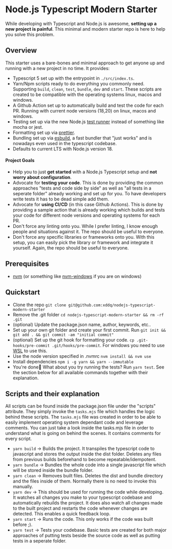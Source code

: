 # Node.js Typescript Modern Starter

While developing with Typescript and Node.js is awesome, **setting up a new
project is painful**.
This minimal and modern starter repo is here to help you solve this problem.

## Overview

This starter uses a bare-bones and minimal approach to get anyone up and
running with a new project in no time. It provides:

- Typescript 5 set up with the entrypoint in `./src/index.ts`.
- Yarn/Npm scripts ready to do everything you commonly need. Supporting `build`,
  `clean`, `test`, `bundle`, `dev` and `start`. These scripts are created to be
  compatible with the operating systems linux, macos and windows.
- A Github Action set up to automatically build and test the code for each PR.
  Running with current node versions (18,20) on linux, macos and windows.
- Testing set up via the new Node.js [test
  runner](https://nodejs.org/api/test.html#test-runner) instead of something
  like mocha or jest.
- Formatting set up via [prettier](https://prettier.io/).
- Bundling set up via [esbuild](https://esbuild.github.io/), a fast bundler that
  "just works" and is nowadays even used in the typescript codebase.
- Defaults to current LTS with Node.js version 18.

#### Project Goals

- Help you to just **get started** with a Node.js Typescript setup and **not
  worry about configuration**.
- Advocate for **testing your code**. This is done by providing the common
  approaches "tests and code side by side" as well as "all tests in a seperate
  folder" already working and set up for you. To have developers write tests it
  has to be dead simple add them.
- Advocate for **using CI/CD** (in this case Github Actions). This is done by
  providing a sample action that is already working which builds and tests your
  code for different node versions and operating systems for each PR.
- Don't force any linting onto you. While I prefer linting, I know enough people
  and situations against it. The repo should be useful to everyone.
- Don't force any specific libraries or frameworks onto you. With this setup,
  you can easily pick the library or framework and integrate it yourself. Again,
  the repo should be useful to everyone.

## Prerequisites

- [nvm](https://github.com/nvm-sh/nvm) (or something like
  [nvm-windows](https://github.com/coreybutler/nvm-windows) if you are on
  windows)

## Quickstart

- Clone the repo `git clone git@github.com:xddq/nodejs-typescript-modern-starter`
- Remove the .git folder `cd nodejs-typescript-modern-starter && rm -rf .git`
- (optional) Update the package.json name, author, keywords, etc..
- Set up your own git folder and create your first commit. Run `git init && git
add . && git commit -am "initial commit"`
- (optional) Set up the git hook for formatting your code. `cp
.git-hooks/pre-commit .git/hooks/pre-commit`. For windows you need to use
  [WSL](https://learn.microsoft.com/en-us/windows/wsl/install) to use this.
- Use the node version specified in .nvmrc `nvm install && nvm use`
- Install dependencies `npm i -g yarn && yarn --immutable`
- You're done🎉 What about you try running the tests? Run `yarn test`. See the
  section below for all available commands together with their explanation.

## Scripts and their explanation

All scripts can be found inside the package.json file under the "scripts"
attribute. They simply invoke the `tasks.mjs` file which handles the logic
behind these scripts. The `tasks.mjs` file was created in order to be able to
easily implement operating system dependant code and leverage comments. You can
just take a look inside the tasks.mjs file in order to understand what is going
on behind the scenes. It contains comments for every script.

- `yarn build` -> Builds the project. It transpiles the typescript code to
  javascript and stores the output inside the dist folder. Deletes any files
  from previous builds beforehand to become repeatable/idempotent.
- `yarn bundle` -> Bundles the whole code into a single javascript file which
  will be stored inside the bundle folder.
- `yarn clean` -> Removes built files. Deletes the dist and bundle directory and
  the files inside of them. Normally there is no need to invoke this manually.
- `yarn dev` -> This should be used for running the code while developing. It
  watches all changes you make to your typescript codebase and automatically
  rebuilds the project. It does also watch all changes made to the built project
  and restarts the code whenever changes are detected. This enables a quick
  feedback loop.
- `yarn start` -> Runs the code. This only works if the code was built before ;).
- `yarn test` -> Tests your codebase. Basic tests are created for both major
  approaches of putting tests beside the source code as well as putting tests in
  a seperate folder.
